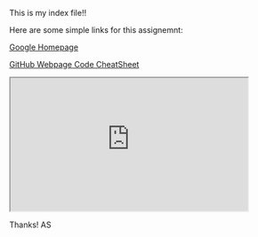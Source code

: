 This is my index file!!

Here are some simple links for this assignemnt:

[Google Homepage](https://www.google.com "Google's Homepage") 

[GitHub Webpage Code CheatSheet](https://github.com/adam-p/markdown-here/wiki/Markdown-Cheatsheet)

<iframe width="427" height="240"
src="https://www.youtube.com/embed/jiXmXhwgHp8">
</iframe>


Thanks!
AS
